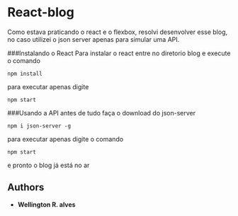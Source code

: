 # React-blog
Como estava praticando o react e o flexbox, resolvi desenvolver esse blog, no caso utilizei o json server apenas para simular uma API.

###Instalando o React
Para instalar o react entre no diretorio blog e execute o comando
```
npm install
```
para executar apenas digite
```
npm start
```
###Usando a API
antes de tudo faça o download do json-server

```
npm i json-server -g
```
para executar apenas digite o comando

```
npm start
```
e pronto o blog já está no ar

## Authors

* **Wellington R. alves**

